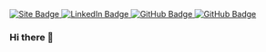 <div id="badges">
   <a href="https://www.tanyaviz.com" target="_blank">
    <img src="https://img.shields.io/badge/tanyaviz.com-black?style=for-the-badge&logo=internet&logoColor=white" alt="Site Badge"/>
  </a>
  <a href="www.linkedin.com/in/annaduan" target="_blank">
    <img src="https://img.shields.io/badge/LinkedIn-black?style=for-the-badge&logo=linkedin&logoColor=white" alt="LinkedIn Badge"/>
  </a>
  <a href="https://github.com/annaduan09" target="_blank">
    <img src="https://img.shields.io/badge/Github-black?style=for-the-badge&logo=github&logoColor=white" alt="GitHub Badge"/>
  </a>
  <a href="mailto: annaduan@sas.upenn.edu" target="_blank">
    <img src="https://img.shields.io/badge/Email-black?style=for-the-badge&logo=gmail&logoColor=white" alt="GitHub Badge"/>
  </a>
</div>

### Hi there 👋

<!--
**annaduan09/annaduan09** is a ✨ _special_ ✨ repository because its `README.md` (this file) appears on your GitHub profile.

Here are some ideas to get you started:

- 🔭 I’m currently working on ...
- 🌱 I’m currently learning ...
- 👯 I’m looking to collaborate on ...
- 🤔 I’m looking for help with ...
- 💬 Ask me about ...
- 📫 How to reach me: ...
- 😄 Pronouns: ...
- ⚡ Fun fact: ...
-->

